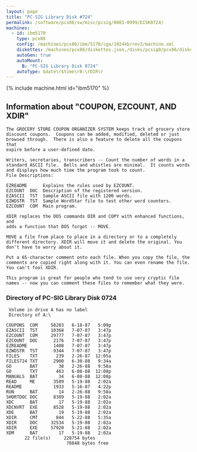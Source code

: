 ```yaml
---
layout: page
title: "PC-SIG Library Disk #724"
permalink: /software/pcx86/sw/misc/pcsig/0001-0999/DISK0724/
machines:
  - id: ibm5170
    type: pcx86
    config: /machines/pcx86/ibm/5170/cga/1024kb/rev3/machine.xml
    diskettes: /machines/pcx86/diskettes.json,/disks/pcsig0/pcx86/diskettes.json
    autoGen: true
    autoMount:
      B: "PC-SIG Library Disk 0724"
    autoType: $date\r$time\rB:\rDIR\r
---
```


{% include machine.html id="ibm5170" %}

## Information about "COUPON, EZCOUNT, AND XDIR"

    The GROCERY STORE COUPON ORGANIZER SYSTEM keeps track of grocery store
    discount coupons.  Coupons can be added, modified, deleted or just
    browsed through.  There is also a feature to delete all the coupons that
    expire before a user-defined date.
    
    Writers, secretaries, transcribers -- Count the number of words in a
    standard ASCII file.  Bells and whistles are minimal.  It counts words
    and displays how much time the program took to count.
    File Descriptions:
    
    EZREADME      Explains the rules used by EZCOUNT.
    EZCOUNT  DOC  Description of the registered version.
    EZASCII  TST  Sample ASCII file with 1200 words.
    EZWDSTR  TST  Sample WordStar file to test other word counters.
    EZCOUNT  COM  Main program.
    
    XDIR replaces the DOS commands DIR and COPY with enhanced functions, and
    adds a function that DOS forgot -- MOVE.
    
    MOVE a file from place to place in a directory or to a completely
    different directory. XDIR will move it and delete the original. You
    don't have to worry about it.
    
    Put a 65-character comment onto each file. When you copy the file, the
    comments are copied right along with it. You can even rename the file.
    You can't fool XDIR.
    
    This program is great for people who tend to use very cryptic file
    names -- now you can comment these files to remember what they were.

### Directory of PC-SIG Library Disk 0724

     Volume in drive A has no label
     Directory of A:\

    COUPONS  COM     58203   6-18-87   5:09p
    EZASCII  TST     10368   7-07-87   3:47p
    EZCOUNT  COM     29777   7-07-87   3:47p
    EZCOUNT  DOC      2176   7-07-87   3:47p
    EZREADME          1408   7-07-87   3:47p
    EZWDSTR  TST      9344   7-07-87   3:47p
    FILES    TXT       239   2-26-87  12:05a
    FILES724 TXT      2900   6-30-88   9:34a
    GO       BAT        38   2-26-88   9:58a
    GO       TXT       463   6-08-88  12:08p
    MANUALS  BAT        34   6-08-88  12:08p
    READ     ME       3589   5-19-88   2:02a
    README            1933   5-16-87   4:22p
    RUN      BAT        14   2-26-88   9:58a
    SHORTDOC DOC      8389   5-19-88   2:02a
    XDC      BAT        17   5-19-88   2:02a
    XDCNVRT  EXE      8528   5-19-88   2:02a
    XDE      BAT        19   5-19-88   2:02a
    XDIR     CMT       844   5-22-88   5:35a
    XDIR     DOC     32534   5-19-88   2:02a
    XDIR     EXE     57920   5-21-88   2:02a
    XDM      BAT        17   5-19-88   2:02a
           22 file(s)     228754 bytes
                           78848 bytes free

